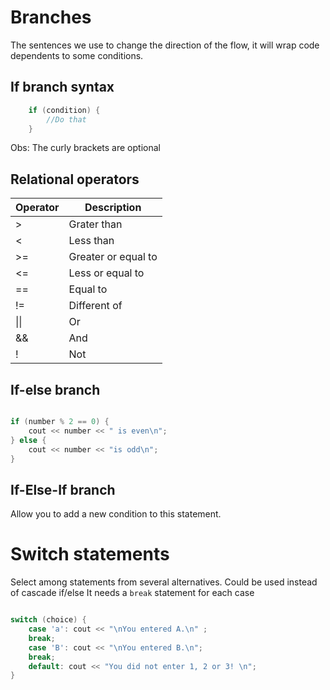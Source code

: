 # Branches

The sentences we use to change the direction of the flow, it will wrap code dependents to some conditions.

## If branch syntax

```cpp
    if (condition) {
        //Do that
    }
```

Obs: The curly brackets are optional


## Relational operators

|Operator| Description|
|--------|------------|
|>| Grater than|
|<| Less than|
|>=| Greater or equal to|
|<=| Less or equal to|
|==| Equal to|
|!=| Different of|
| \|\| | Or |
| && | And |
|!| Not|


## If-else branch

```cpp

if (number % 2 == 0) {
    cout << number << " is even\n";
} else {
    cout << number << "is odd\n";
}

```

## If-Else-If branch

Allow you to add a new condition to this statement.


# Switch statements

Select among statements from several alternatives.
Could be used instead of cascade if/else
It needs a `break` statement for each case

```cpp

switch (choice) {
    case 'a': cout << "\nYou entered A.\n" ;
    break;
    case 'B': cout << "\nYou entered B.\n";
    break;
    default: cout << "You did not enter 1, 2 or 3! \n";
}
```